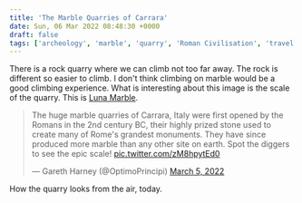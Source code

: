 ```yaml
---
title: 'The Marble Quarries of Carrara'
date: Sun, 06 Mar 2022 08:48:30 +0000
draft: false
tags: ['archeology', 'marble', 'quarry', 'Roman Civilisation', 'travel']
---
```


There is a rock quarry where we can climb not too far away. The rock is different so easier to climb. I don't think climbing on marble would be a good climbing experience. What is interesting about this image is the scale of the quarry. This is [Luna Marble](https://en.wikipedia.org/wiki/Carrara_marble).

> The huge marble quarries of Carrara, Italy were first opened by the Romans in the 2nd century BC, their highly prized stone used to create many of Rome's grandest monuments. They have since produced more marble than any other site on earth. Spot the diggers to see the epic scale! [pic.twitter.com/zM8hpytEd0](https://t.co/zM8hpytEd0)
> 
> — Gareth Harney (@OptimoPrincipi) [March 5, 2022](https://twitter.com/OptimoPrincipi/status/1500233050969579528?ref_src=twsrc%5Etfw)

How the quarry looks from the air, today.